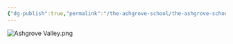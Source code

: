 ```yaml
---
{"dg-publish":true,"permalink":"/the-ashgrove-school/the-ashgrove-school/","tags":["gardenEntry"]}
---
```



![Ashgrove Valley.png](/img/user/The%20Ashgrove%20School/Media/Ashgrove%20Valley.png)